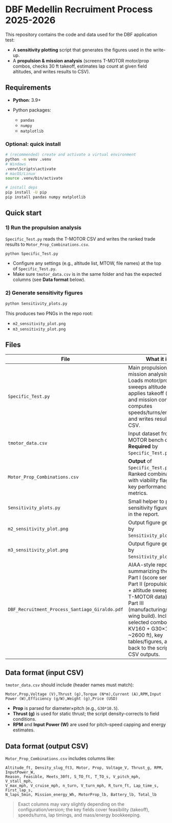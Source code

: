 # DBF Medellin Recruiment Process 2025-2026

This repository contains the code and data used for the DBF application test:


* A **sensitivity plotting** script that generates the figures used in the write-up.
* A **propulsion & mission analysis** (screens T-MOTOR motor/prop combos, checks 30 ft takeoff, estimates lap count at given field altitudes, and writes results to CSV).

## Requirements

* **Python**: 3.9+
* Python packages:

  * `pandas`
  * `numpy`
  * `matplotlib`

### Optional: quick install

```bash
# (recommended) create and activate a virtual environment
python -m venv .venv
# Windows
.venv\Scripts\activate
# macOS/Linux
source .venv/bin/activate

# install deps
pip install -U pip
pip install pandas numpy matplotlib
```

## Quick start

### 1) Run the propulsion analysis

`Specific_Test.py` reads the T-MOTOR CSV and writes the ranked trade results to `Motor_Prop_Combinations.csv`.

```bash
python Specific_Test.py
```

* Configure any settings (e.g., altitude list, MTOW, file names) at the top of `Specific_Test.py`.
* Make sure `tmotor_data.csv` is in the same folder and has the expected columns (see **Data format** below).

### 2) Generate sensitivity figures

```bash
python Sensitivity_plots.py
```

This produces two PNGs in the repo root:

* `m2_sensitivity_plot.png`
* `m3_sensitivity_plot.png`

## Files

| File                          | What it is                                                                                                                                                                                        |
| ----------------------------- | ------------------------------------------------------------------------------------------------------------------------------------------------------------------------------------------------- |
| `Specific_Test.py`            | Main propulsion & mission analysis script. Loads motor/prop data, sweeps altitude(s), applies takeoff (≤ 30 ft) and mission constraints, computes speeds/turns/energy, and writes results to CSV. |
| `tmotor_data.csv`             | Input dataset from T-MOTOR bench data. **Required** by `Specific_Test.py`.                                                                                                                        |
| `Motor_Prop_Combinations.csv` | **Output** of `Specific_Test.py`. Ranked combinations with viability flags and key performance metrics.                                                                                           |
| `Sensitivity_plots.py`        | Small helper to plot sensitivity figures used in the report.                                                                                                                                      |
| `m2_sensitivity_plot.png`     | Output figure generated by `Sensitivity_plots.py`.                                                                                                                                                |
| `m3_sensitivity_plot.png`     | Output figure generated by `Sensitivity_plots.py`.                                                                                                                                                |
| `DBF_Recruitment_Process_Santiago_Giraldo.pdf` | AIAA-style report summarizing the work: Part I (score sensitivity), Part II (propulsion trade + altitude sweep with T-MOTOR data), and Part III (manufacturing/avionics wing build). Includes selected combo (V10 KV160 + G30×10.5 at ~2600 ft), key tables/figures, and links back to the scripts and CSV outputs. |

## Data format (input CSV)

`tmotor_data.csv` should include (header names must match):

```
Motor,Prop,Voltage (V),Thrust (g),Torque (N*m),Current (A),RPM,Input Power (W),Efficiency (g/W),Weight (g),Price (USD)
```

* **Prop** is parsed for diameter×pitch (e.g., `G30*10.5`).
* **Thrust (g)** is used for static thrust; the script density-corrects to field conditions.
* **RPM** and **Input Power (W)** are used for pitch-speed capping and energy estimates.

## Data format (output CSV)

`Motor_Prop_Combinations.csv` includes columns like:

```
Altitude_ft, Density_slug_ft3, Motor, Prop, Voltage_V, Thrust_g, RPM, InputPower_W,
Reason, Feasible, Meets_30ft, S_TO_ft, T_TO_s, V_pitch_mph, V_stall_mph,
V_max_mph, V_cruise_mph, n_turn, V_turn_mph, R_turn_ft, Lap_time_s, First_lap_s,
N_laps_5min, Mission_energy_Wh, MotorProp_lb, Battery_lb, Total_lb
```

> Exact columns may vary slightly depending on the configuration/version; the key fields cover feasibility (takeoff), speeds/turns, lap timings, and mass/energy bookkeeping.



